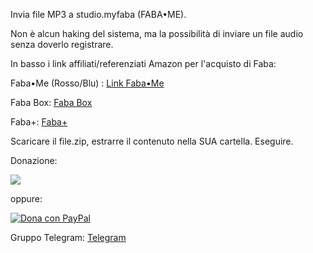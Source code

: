 Invia file MP3 a studio.myfaba (FABA•ME).

Non è alcun haking del sistema, ma la possibilità di inviare un file audio senza doverlo registrare.

In basso i link affiliati/referenziati Amazon per l'acquisto di Faba:

Faba•Me (Rosso/Blu) : [Link Faba•Me](https://amzn.to/3ReZnCJ)

Faba Box: [Faba Box](https://amzn.to/3FDOR5x)

Faba+: [Faba+](https://amzn.to/3FDOR5x)

Scaricare il file.zip, estrarre il contenuto nella SUA cartella. Eseguire.

Donazione:

<a href="https://www.buymeacoffee.com/salcolantop"><img src="https://img.buymeacoffee.com/button-api/?text=Comprami un caffè&emoji=☕&slug=salcolantop&button_colour=5F7FFF&font_colour=ffffff&font_family=Cookie&outline_colour=000000&coffee_colour=FFDD00" /></a>

oppure:

<a href="https://www.paypal.com/donate/?hosted_button_id=E7RMUVXCP6SCS" target="_blank">
    <img src="https://www.paypalobjects.com/en_US/i/btn/btn_donate_LG.gif" alt="Dona con PayPal">
</a>




Gruppo Telegram: [Telegram](https://t.me/fabaitaliaunofficial)
